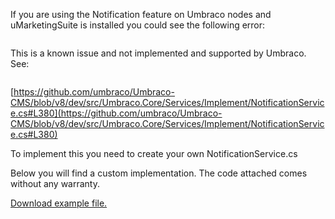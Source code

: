 If you are using the Notification feature on Umbraco nodes and uMarketingSuite is installed you could see the following error:

![]()

This is a known issue and not implemented and supported by Umbraco. See:

![]()

[https://github.com/umbraco/Umbraco-CMS/blob/v8/dev/src/Umbraco.Core/Services/Implement/NotificationService.cs#L380](https://github.com/umbraco/Umbraco-CMS/blob/v8/dev/src/Umbraco.Core/Services/Implement/NotificationService.cs#L380)

To implement this you need to create your own NotificationService.cs

Below you will find a custom implementation. The code attached comes without any warranty.

[Download example file.](/{localLink:umb://media/c3d0c7b708f04a47b3d412978975d314} "Customumbnotificationservice")
